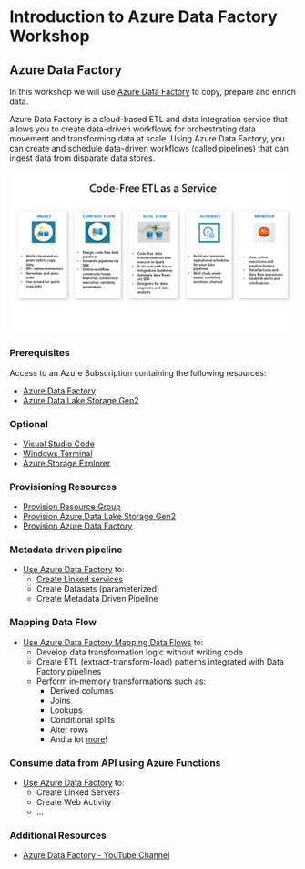 # Introduction to Azure Data Factory Workshop

## Azure Data Factory
In this workshop we will use [Azure Data Factory](https://docs.microsoft.com/en-us/azure/data-factory/introduction) to copy, prepare and enrich data.

Azure Data Factory is a cloud-based ETL and data integration service that allows you to create data-driven workflows for orchestrating data movement and transforming data at scale.  Using Azure Data Factory, you can create and schedule data-driven workflows (called pipelines) that can ingest data from disparate data stores.

![ADF Workshop](media/mdp-image001.png)

### Prerequisites
Access to an Azure Subscription containing the following resources:
- [Azure Data Factory](https://docs.microsoft.com/en-us/azure/data-factory/introduction)
- [Azure Data Lake Storage Gen2](https://docs.microsoft.com/en-us/azure/storage/blobs/data-lake-storage-introduction) 

### Optional
- [Visual Studio Code](https://code.visualstudio.com/Download)
- [Windows Terminal](https://docs.microsoft.com/en-us/windows/terminal/get-started)
- [Azure Storage Explorer](https://azure.microsoft.com/en-us/features/storage-explorer/)

### Provisioning Resources
- [Provision Resource Group](https://docs.microsoft.com/en-us/azure/azure-resource-manager/management/manage-resource-groups-portal)
- [Provision Azure Data Lake Storage Gen2](https://docs.microsoft.com/en-us/azure/storage/blobs/create-data-lake-storage-account)
- [Provision Azure Data Factory](https://docs.microsoft.com/en-us/azure/data-factory/quickstart-create-data-factory-portal)

### Metadata driven pipeline
- [Use Azure Data Factory](metadata-driven-pipeline.md) to:
  - [Create Linked services](metadata-driven-pipeline.md#Create-Linked-services) 
  - Create Datasets (parameterized)
  - Create Metadata Driven Pipeline

### Mapping Data Flow
- [Use Azure Data Factory Mapping Data Flows](mapping-data-flow.md) to:
  - Develop data transformation logic without writing code
  - Create ETL (extract-transform-load) patterns integrated with Data Factory pipelines
  - Perform in-memory transformations such as:
    - Derived columns
    - Joins
    - Lookups
    - Conditional splits
    - Alter rows
    - And a lot [more](https://docs.microsoft.com/en-us/azure/data-factory/data-flow-transformation-overview)! 

### Consume data from API using Azure Functions
- [Use Azure Data Factory](api-pipeline.md) to:
  - Create Linked Servers
  - Create Web Activity
  - ...

### Additional Resources
- [Azure Data Factory - YouTube Channel](https://www.youtube.com/channel/UC2S0k7NeLcEm5_IhHUwpN0g)
